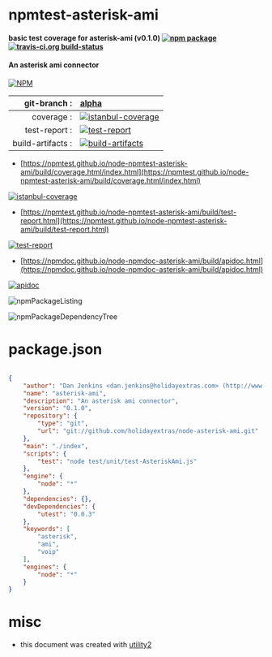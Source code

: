 # npmtest-asterisk-ami

#### basic test coverage for  asterisk-ami (v0.1.0)  [![npm package](https://img.shields.io/npm/v/npmtest-asterisk-ami.svg?style=flat-square)](https://www.npmjs.org/package/npmtest-asterisk-ami) [![travis-ci.org build-status](https://api.travis-ci.org/npmtest/node-npmtest-asterisk-ami.svg)](https://travis-ci.org/npmtest/node-npmtest-asterisk-ami)

#### An asterisk ami connector

[![NPM](https://nodei.co/npm/asterisk-ami.png?downloads=true&downloadRank=true&stars=true)](https://www.npmjs.com/package/asterisk-ami)

| git-branch : | [alpha](https://github.com/npmtest/node-npmtest-asterisk-ami/tree/alpha)|
|--:|:--|
| coverage : | [![istanbul-coverage](https://npmtest.github.io/node-npmtest-asterisk-ami/build/coverage.badge.svg)](https://npmtest.github.io/node-npmtest-asterisk-ami/build/coverage.html/index.html)|
| test-report : | [![test-report](https://npmtest.github.io/node-npmtest-asterisk-ami/build/test-report.badge.svg)](https://npmtest.github.io/node-npmtest-asterisk-ami/build/test-report.html)|
| build-artifacts : | [![build-artifacts](https://npmtest.github.io/node-npmtest-asterisk-ami/glyphicons_144_folder_open.png)](https://github.com/npmtest/node-npmtest-asterisk-ami/tree/gh-pages/build)|

- [https://npmtest.github.io/node-npmtest-asterisk-ami/build/coverage.html/index.html](https://npmtest.github.io/node-npmtest-asterisk-ami/build/coverage.html/index.html)

[![istanbul-coverage](https://npmtest.github.io/node-npmtest-asterisk-ami/build/screenCapture.buildCi.browser.%252Ftmp%252Fbuild%252Fcoverage.lib.html.png)](https://npmtest.github.io/node-npmtest-asterisk-ami/build/coverage.html/index.html)

- [https://npmtest.github.io/node-npmtest-asterisk-ami/build/test-report.html](https://npmtest.github.io/node-npmtest-asterisk-ami/build/test-report.html)

[![test-report](https://npmtest.github.io/node-npmtest-asterisk-ami/build/screenCapture.buildCi.browser.%252Ftmp%252Fbuild%252Ftest-report.html.png)](https://npmtest.github.io/node-npmtest-asterisk-ami/build/test-report.html)

- [https://npmdoc.github.io/node-npmdoc-asterisk-ami/build/apidoc.html](https://npmdoc.github.io/node-npmdoc-asterisk-ami/build/apidoc.html)

[![apidoc](https://npmdoc.github.io/node-npmdoc-asterisk-ami/build/screenCapture.buildCi.browser.%252Ftmp%252Fbuild%252Fapidoc.html.png)](https://npmdoc.github.io/node-npmdoc-asterisk-ami/build/apidoc.html)

![npmPackageListing](https://npmtest.github.io/node-npmtest-asterisk-ami/build/screenCapture.npmPackageListing.svg)

![npmPackageDependencyTree](https://npmtest.github.io/node-npmtest-asterisk-ami/build/screenCapture.npmPackageDependencyTree.svg)



# package.json

```json

{
    "author": "Dan Jenkins <dan.jenkins@holidayextras.com> (http://www.holidayextras.co.uk/)",
    "name": "asterisk-ami",
    "description": "An asterisk ami connector",
    "version": "0.1.0",
    "repository": {
        "type": "git",
        "url": "git://github.com/holidayextras/node-asterisk-ami.git"
    },
    "main": "./index",
    "scripts": {
        "test": "node test/unit/test-AsteriskAmi.js"
    },
    "engine": {
        "node": "*"
    },
    "dependencies": {},
    "devDependencies": {
        "utest": "0.0.3"
    },
    "keywords": [
        "asterisk",
        "ami",
        "voip"
    ],
    "engines": {
        "node": "*"
    }
}
```



# misc
- this document was created with [utility2](https://github.com/kaizhu256/node-utility2)
